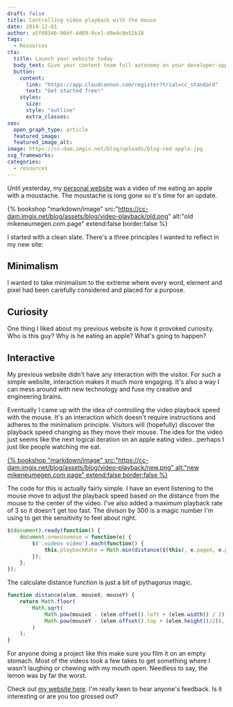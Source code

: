 ```yaml
---
draft: false
title: Controlling video playback with the mouse
date: 2014-12-01
author: a5f00346-90df-4d69-9ce1-d9e4c8e51b10
tags:
  - Resources
cta:
  title: Launch your website today
  body_text: Give your content team full autonomy on your developer-approved tech stack with CloudCannon.
  button:
    content: 
      link: "https://app.cloudcannon.com/register?trial=cc_standard"
      text: "Get started free!"
    styles:
      size:
      style: "outline"
      extra_classes:
seo:
  open_graph_type: article
  featured_image:
  featured_image_alt:
image: https://cc-dam.imgix.net/blog/uploads/blog-red-apple.jpg
ssg_frameworks:
categories:
  - resources
---
```


Until yesterday, my [personal website](http://mikeneumegen.com) was a video of me eating an apple with a moustache. The moustache is long gone so it's time for an update.

{% bookshop "markdown/image" src:"https://cc-dam.imgix.net/blog/assets/blog/video-playback/old.png" alt:"old mikeneumegen.com page" extend:false border:false %}

I started with a clean slate. There's a three principles I wanted to reflect in my new site:

## Minimalism

I wanted to take minimalism to the extreme where every word, element and pixel had been carefully considered and placed for a purpose.

## Curiosity

One thing I liked about my previous website is how it provoked curiosity. Who is this guy? Why is he eating an apple? What's going to happen?

## Interactive

My previous website didn't have any interaction with the visitor. For such a simple website, interaction makes it much more engaging. It's also a way I can mess around with new technology and fuse my creative and engineering brains.

Eventually I came up with the idea of controlling the video playback speed with the mouse. It's an interaction which doesn't require instructions and adheres to the minimalism principle. Visitors will (hopefully) discover the playback speed changing as they move their mouse. The idea for the video just seems like the next logical iteration on an apple eating video…perhaps I just like people watching me eat.

[{% bookshop "markdown/image" src:"https://cc-dam.imgix.net/blog/assets/blog/video-playback/new.png" alt:"new mikeneumegen.com page" extend:false border:false %}](http://mikeneumegen.com)

The code for this is actually fairly simple. I have an event listening to the mouse move to adjust the playback speed based on the distance from the mouse to the center of the video. I've also added a maximum playback rate of 3 so it doesn't get too fast. The divison by 300 is a magic number I'm using to get the sensitivity to feel about right.

```javascript
$(document).ready(function() {
    document.onmousemove = function(e) {
        $('.videos video').each(function() {
            this.playbackRate = Math.min(distance($(this), e.pageX, e.pageY) / 300, 3);
        });
    };
});
```

The calculate distance function is just a bit of pythagorus magic.

```javascript
function distance(elem, mouseX, mouseY) {
    return Math.floor(
        Math.sqrt(
            Math.pow(mouseX - (elem.offset().left + (elem.width() / 2)), 2) +
            Math.pow(mouseY - (elem.offset().top + (elem.height()/2)), 2)
        )
    );
}
```

For anyone doing a project like this make sure you film it on an empty stomach. Most of the videos took a few takes to get something where I wasn't laughing or chewing with my mouth open. Needless to say, the lemon was by far the worst.

Check out [my website here](http://mikeneumegen.com). I'm really keen to hear anyone's feedback. Is it interesting or are you too grossed out?